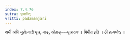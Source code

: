 ```yaml
---
index: 7.4.76
sutra: भृञामित्‌
vritti: padamanjari
---
```


 अमी अपि जुहोत्यादौ भृञ्, माङ्, ओहाङ्---भृञादयः । मिमीत इति । ठी हल्यघोःऽ ॥